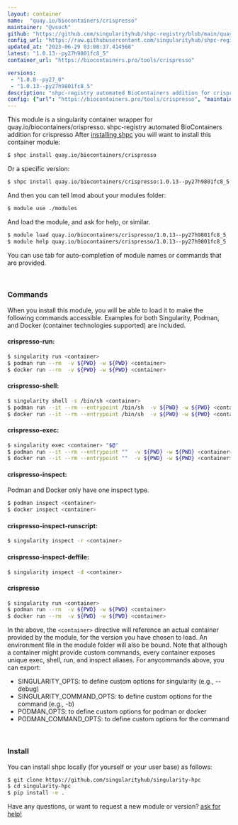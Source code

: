 ```yaml
---
layout: container
name:  "quay.io/biocontainers/crispresso"
maintainer: "@vsoch"
github: "https://github.com/singularityhub/shpc-registry/blob/main/quay.io/biocontainers/crispresso/container.yaml"
config_url: "https://raw.githubusercontent.com/singularityhub/shpc-registry/main/quay.io/biocontainers/crispresso/container.yaml"
updated_at: "2023-06-29 03:08:37.414568"
latest: "1.0.13--py27h9801fc8_5"
container_url: "https://biocontainers.pro/tools/crispresso"

versions:
 - "1.0.8--py27_0"
 - "1.0.13--py27h9801fc8_5"
description: "shpc-registry automated BioContainers addition for crispresso"
config: {"url": "https://biocontainers.pro/tools/crispresso", "maintainer": "@vsoch", "description": "shpc-registry automated BioContainers addition for crispresso", "latest": {"1.0.13--py27h9801fc8_5": "sha256:f24bf87ca5557adb745aa8b5515877de2be5cda69c26224f00c9e3994ecbc8b3"}, "tags": {"1.0.8--py27_0": "sha256:6081ce8a61fb391d395112dae63501e8a447f900f6281b49a1ead7bfb983c117", "1.0.13--py27h9801fc8_5": "sha256:f24bf87ca5557adb745aa8b5515877de2be5cda69c26224f00c9e3994ecbc8b3"}, "docker": "quay.io/biocontainers/crispresso"}
---
```


This module is a singularity container wrapper for quay.io/biocontainers/crispresso.
shpc-registry automated BioContainers addition for crispresso
After [installing shpc](#install) you will want to install this container module:


```bash
$ shpc install quay.io/biocontainers/crispresso
```

Or a specific version:

```bash
$ shpc install quay.io/biocontainers/crispresso:1.0.13--py27h9801fc8_5
```

And then you can tell lmod about your modules folder:

```bash
$ module use ./modules
```

And load the module, and ask for help, or similar.

```bash
$ module load quay.io/biocontainers/crispresso/1.0.13--py27h9801fc8_5
$ module help quay.io/biocontainers/crispresso/1.0.13--py27h9801fc8_5
```

You can use tab for auto-completion of module names or commands that are provided.

<br>

### Commands

When you install this module, you will be able to load it to make the following commands accessible.
Examples for both Singularity, Podman, and Docker (container technologies supported) are included.

#### crispresso-run:

```bash
$ singularity run <container>
$ podman run --rm  -v ${PWD} -w ${PWD} <container>
$ docker run --rm  -v ${PWD} -w ${PWD} <container>
```

#### crispresso-shell:

```bash
$ singularity shell -s /bin/sh <container>
$ podman run --it --rm --entrypoint /bin/sh  -v ${PWD} -w ${PWD} <container>
$ docker run --it --rm --entrypoint /bin/sh  -v ${PWD} -w ${PWD} <container>
```

#### crispresso-exec:

```bash
$ singularity exec <container> "$@"
$ podman run --it --rm --entrypoint ""  -v ${PWD} -w ${PWD} <container> "$@"
$ docker run --it --rm --entrypoint ""  -v ${PWD} -w ${PWD} <container> "$@"
```

#### crispresso-inspect:

Podman and Docker only have one inspect type.

```bash
$ podman inspect <container>
$ docker inspect <container>
```

#### crispresso-inspect-runscript:

```bash
$ singularity inspect -r <container>
```

#### crispresso-inspect-deffile:

```bash
$ singularity inspect -d <container>
```



#### crispresso

```bash
$ singularity run <container>
$ podman run --rm  -v ${PWD} -w ${PWD} <container>
$ docker run --rm  -v ${PWD} -w ${PWD} <container>
```


In the above, the `<container>` directive will reference an actual container provided
by the module, for the version you have chosen to load. An environment file in the
module folder will also be bound. Note that although a container
might provide custom commands, every container exposes unique exec, shell, run, and
inspect aliases. For anycommands above, you can export:

 - SINGULARITY_OPTS: to define custom options for singularity (e.g., --debug)
 - SINGULARITY_COMMAND_OPTS: to define custom options for the command (e.g., -b)
 - PODMAN_OPTS: to define custom options for podman or docker
 - PODMAN_COMMAND_OPTS: to define custom options for the command

<br>

### Install

You can install shpc locally (for yourself or your user base) as follows:

```bash
$ git clone https://github.com/singularityhub/singularity-hpc
$ cd singularity-hpc
$ pip install -e .
```

Have any questions, or want to request a new module or version? [ask for help!](https://github.com/singularityhub/singularity-hpc/issues)